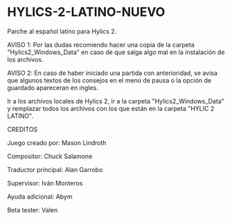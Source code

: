 # HYLICS-2-LATINO-NUEVO
Parche al español latino para Hylics 2.

AVISO 1: Por las dudas recomiendo hacer una copia de la carpeta "Hylics2_Windows_Data" en caso de que salga algo mal en la instalación de los archivos.

AVISO 2: En caso de haber iniciado una partida con anterioridad, se avisa que algunos textos de los consejos en el menú de pausa o la opción de guardado apareceran en ingles.

Ir a los archivos locales de Hylics 2, ir a la carpeta "Hylics2_Windows_Data" y remplazar todos los archivos con los que están en la carpeta "HYLIC 2 LATINO".

CREDITOS

Juego creado por: Mason Lindroth

Compositor: Chuck Salamone

Traductor principal: Alan Garrobo

Supervisor: Iván Monteros

Ayuda adicional: Abym

Beta tester: Valen
 
